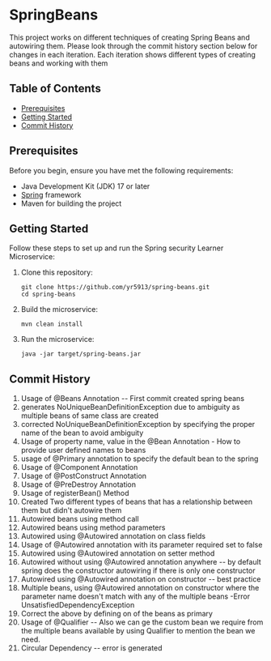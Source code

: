 # SpringBeans

This project works on different techniques of creating Spring Beans and autowiring them. Please look through the commit
history section below for changes in each iteration. Each iteration shows different types of creating beans and working
with them

## Table of Contents

- [Prerequisites](#prerequisites)
- [Getting Started](#getting-started)
- [Commit History](#commit-history)

## Prerequisites

Before you begin, ensure you have met the following requirements:

- Java Development Kit (JDK) 17 or later
- [Spring](https://spring.io/projects/spring-boot) framework
- Maven for building the project

## Getting Started

Follow these steps to set up and run the Spring security Learner Microservice:

1. Clone this repository:

   ```shell
   git clone https://github.com/yr5913/spring-beans.git
   cd spring-beans
2. Build the microservice:
   ```shell
   mvn clean install

3. Run the microservice:
   ```shell
   java -jar target/spring-beans.jar

## Commit History

1. Usage of @Beans Annotation -- First commit created spring beans
2. generates NoUniqueBeanDefinitionException due to ambiguity as multiple beans of same class are created
3. corrected NoUniqueBeanDefinitionException by specifying the proper name of the bean to avoid ambiguity
4. Usage of property name, value in the @Bean Annotation - How to provide user defined names to beans
5. usage of @Primary annotation to specify the default bean to the spring
6. Usage of @Component Annotation
7. Usage of @PostConstruct Annotation
8. Usage of @PreDestroy Annotation
9. Usage of registerBean() Method
10. Created Two different types of beans that has a relationship between them but didn't autowire them
11. Autowired beans using method call
12. Autowired beans using method parameters
13. Autowired using @Autowired annotation on class fields
14. Usage of @Autowired annotation with its parameter required set to false
15. Autowired using @Autowired annotation on setter method
16. Autowired without using @Autowired annotation anywhere -- by default spring does the constructor autowiring if there
    is only one constructor
17. Autowired using @Autowired annotation on constructor -- best practice
18. Multiple beans, using @Autowired annotation on constructor where the parameter name doesn't match with any of
    the multiple beans -Error UnsatisfiedDependencyException
19. Correct the above by defining on of the beans as primary
20. Usage of @Qualifier -- Also we can ge the custom bean we require from the multiple beans available by using
    Qualifier to mention the bean we need.
21. Circular Dependency -- error is generated


